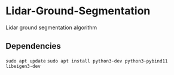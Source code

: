 # Lidar-Ground-Segmentation
Lidar ground segmentation algorithm

## Dependencies

`sudo apt update`
`sudo apt install python3-dev python3-pybind11 libeigen3-dev`